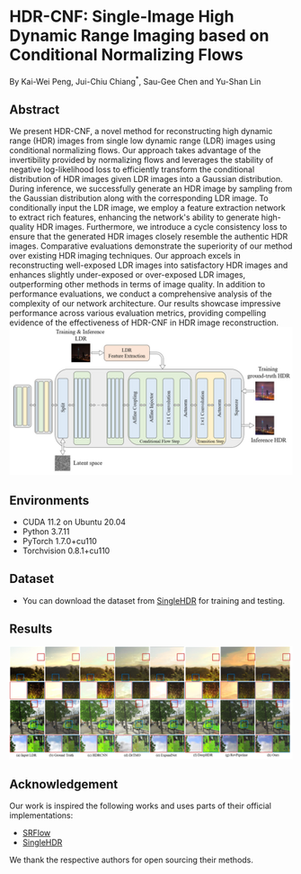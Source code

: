 # HDR-CNF: Single-Image High Dynamic Range Imaging based on Conditional Normalizing Flows

By Kai-Wei Peng, Jui-Chiu Chiang<sup>*</sup>, Sau-Gee Chen and Yu-Shan Lin

## Abstract 
We present HDR-CNF, a novel method for reconstructing high dynamic range (HDR) images from single low dynamic range (LDR) images using conditional normalizing flows. Our approach takes advantage of the invertibility provided by normalizing flows and leverages the stability of negative log-likelihood loss to efficiently transform the conditional distribution of HDR images given LDR images into a Gaussian distribution. During inference, we successfully generate an HDR image by sampling from the Gaussian distribution along with the corresponding LDR image. To conditionally input the LDR image, we employ a feature extraction network to extract rich features, enhancing the network's ability to generate high-quality HDR images. Furthermore, we introduce a cycle consistency loss to ensure that the generated HDR images closely resemble the authentic HDR images. Comparative evaluations demonstrate the superiority of our method over existing HDR imaging techniques. Our approach excels in reconstructing well-exposed LDR images into satisfactory HDR images and enhances slightly under-exposed or over-exposed LDR images, outperforming other methods in terms of image quality. In addition to performance evaluations, we conduct a comprehensive analysis of the complexity of our network architecture. Our results showcase impressive performance across various evaluation metrics, providing compelling evidence of the effectiveness of HDR-CNF in HDR image reconstruction.
![Network](https://github.com/shan496/HDR-CNF/blob/main/image/Figure.1.jpg)


## Environments

* CUDA 11.2 on Ubuntu 20.04
* Python 3.7.11
* PyTorch 1.7.0+cu110
* Torchvision 0.8.1+cu110

## Dataset
*  You can download the dataset from [SingleHDR](https://alex04072000.github.io/SingleHDR/) for training and testing.


## Results
![result](https://github.com/shan496/HDR-CNF/blob/main/image/result_2.png)

## Acknowledgement
Our work is inspired the following works and uses parts of their official implementations:

* [SRFlow](https://github.com/andreas128/SRFlow)
* [SingleHDR](https://alex04072000.github.io/SingleHDR/)

We thank the respective authors for open sourcing their methods.


